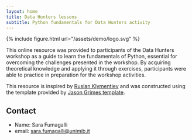 ```yaml
---
layout: home
title: Data Hunters lessons
subtitle: Python fundamentals for Data Hunters activity
---
```


{% include figure.html
    url="/assets/demo/logo.svg"
%}


This online resource was provided to participants of the Data Hunters workshop as a guide to learn the fundamentals of Python, essential for overcoming the challenges presented in the workshop. By acquiring theoretical knowledge and applying it through exercises, participants were able to practice in preparation for the workshop activities.

This resource is inspired by [Ruslan Klymentiev](https://github.com/rklymentiev/py-for-neuro) and was constructed using the template provided by [Jason Grimes template](https://github.com/jasongrimes/jekyll-chapterbook). 


## Contact
* Name: Sara Fumagalli
* email: [sara.fumagalli\@unimib.it](mailto:sara.fumagalli@unimib.it?subject=Test)


